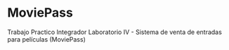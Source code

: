 # MoviePass
Trabajo Practico Integrador Laboratorio IV - Sistema de venta de entradas para películas (MoviePass)
